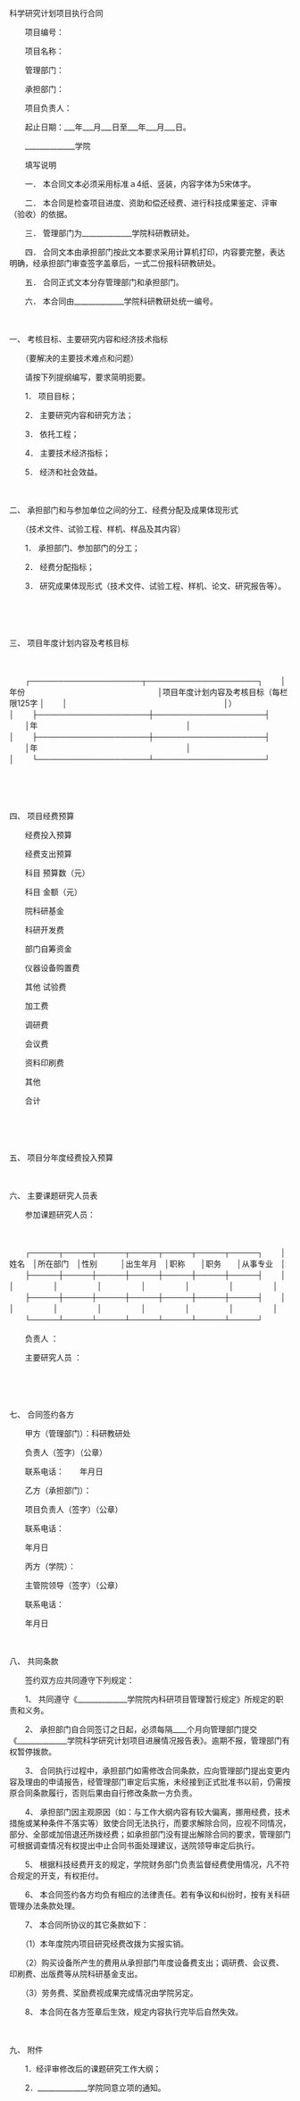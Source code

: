 



科学研究计划项目执行合同



 

　　项目编号：

　　项目名称：

　　管理部门：

　　承担部门：

　　项目负责人：

　　起止日期：___年___月___日至___年___月___日。　　

　　______________学院　　

　　填写说明

　　一． 本合同文本必须采用标准ａ4纸、竖装，内容字体为5宋体字。

　　二． 本合同是检查项目进度、资助和偿还经费、进行科技成果鉴定、评审（验收）的依据。

　　三． 管理部门为______________学院科研教研处。

　　四． 合同文本由承担部门按此文本要求采用计算机打印，内容要完整，表达明确，经承担部门审查签字盖章后，一式二份报科研教研处。

　　五． 合同正式文本分存管理部门和承担部门。

　　六． 本合同由______________学院科研教研处统一编号。

　　

一、
考核目标、主要研究内容和经济技术指标

　　（要解决的主要技术难点和问题）

　　请按下列提纲编写，要求简明扼要。

　　1． 项目目标；

　　2． 主要研究内容和研究方法；

　　3． 依托工程；

　　4． 主要技术经济指标；

　　5． 经济和社会效益。

　　

二、
承担部门和与参加单位之间的分工、经费分配及成果体现形式

　　（技术文件、试验工程、样机、样品及其内容）

　　1． 承担部门、参加部门的分工；

　　2． 经费分配指标；

　　3． 研究成果体现形式（技术文件、试验工程、样机、论文、研究报告等）。

　　

　　

三、
项目年度计划内容及考核目标

　　


　　┌────────────────────┬────────────────────┐
　　│年份　　　　　　　　　　　　　　　　　│项目年度计划内容及考核目标（每栏限125字 │
　　│　　　　　　　　　　　　　　　　　　　　│）　　　　　　　　　　　　　　　　　　　│
　　├────────────────────┼────────────────────┤
　　│年　　　　　　　　　　　　　　　　　　　│　　　　　　　　　　　　　　　　　　　　│
　　├────────────────────┼────────────────────┤
　　│年　　　　　　　　　　　　　　　　　　　│　　　　　　　　　　　　　　　　　　　　│
　　└────────────────────┴────────────────────┘
　　


　　

　　

四、
项目经费预算

　　经费投入预算

　　经费支出预算

　　科目 预算数（元）

　　科目 金额（元）

　　院科研基金

　　科研开发费

　　部门自筹资金

　　仪器设备购置费

　　其他 试验费

　　加工费

　　调研费

　　会议费

　　资料印刷费

　　其他

　　合计

　　

　　

五、
项目分年度经费投入预算

　　

六、
主要课题研究人员表

　　参加课题研究人员：

　　


　　┌─────┬─────┬─────┬─────┬─────┬─────┬─────┐
　　│姓名　│所在部门　│性别　　　│出生年月　│职称　　│职务　　│从事专业　│
　　├─────┼─────┼─────┼─────┼─────┼─────┼─────┤
　　│　　　　　│　　　　　│　　　　　│　　　　　│　　　　　│　　　　　│　　　　　│
　　├─────┼─────┼─────┼─────┼─────┼─────┼─────┤
　　│　　　　　│　　　　　│　　　　　│　　　　　│　　　　　│　　　　　│　　　　　│
　　└─────┴─────┴─────┴─────┴─────┴─────┴─────┘
　　


　　负责人 ：

　　主要研究人员 ：

　　

　　

七、
合同签约各方

　　甲方（管理部门）：科研教研处

　　负责人（签字）（公章）

　　联系电话：　　年月日　　

　　乙方（承担部门）：

　　项目负责人（签字）（公章）

　　联系电话：

　　年月日　　

　　丙方（学院）：

　　主管院领导（签字）（公章）

　　联系电话：

　　年月日

　　

八、
共同条款

　　签约双方应共同遵守下列规定：

　　1、 共同遵守《______________学院院内科研项目管理暂行规定》所规定的职责和义务。

　　2、 承担部门自合同签订之日起，必须每隔____个月向管理部门提交《______________学院科学研究计划项目进展情况报告表》。逾期不报，管理部门有权暂停拨款。

　　3、 合同执行过程中，承担部门如需修改合同条款，应向管理部门提出变更内容及理由的申请报告，经管理部门审定后实施，未经接到正式批准书以前，仍需按原合同条款履行，否则后果由自行修改条款一方负责。

　　4、 承担部门因主观原因（如：与工作大纲内容有较大偏离，挪用经费，技术措施或某种条件不落实等）致使合同无法执行，而要求解除合同，应视不同情况，部分、全部或加倍退还所拨经费；如承担部门没有提出解除合同的要求，管理部门可根据调查情况有权提出中止合同书面处理建议，送院领导审定后执行。

　　5、 根据科技经费开支的规定，学院财务部门负责监督经费使用情况，凡不符合规定的开支，有权拒付。

　　6、 本合同签约各方均负有相应的法律责任。若有争议和纠纷时，按有关科研管理办法条款处理。

　　7、 本合同所协议的其它条款如下：

　　（1）本年度院内项目研究经费改拨为实报实销。

　　（2）购买设备所产生的费用从承担部门年度设备费支出；调研费、会议费、印刷费、出版费等从院科研基金支出。

　　（3）劳务费、奖励费视成果完成情况由学院另定。

　　8、 本合同在各方签章后生效，规定内容执行完毕后自然失效。

　　

九、
附件

　　1．经评审修改后的课题研究工作大纲；

　　2．______________学院同意立项的通知。